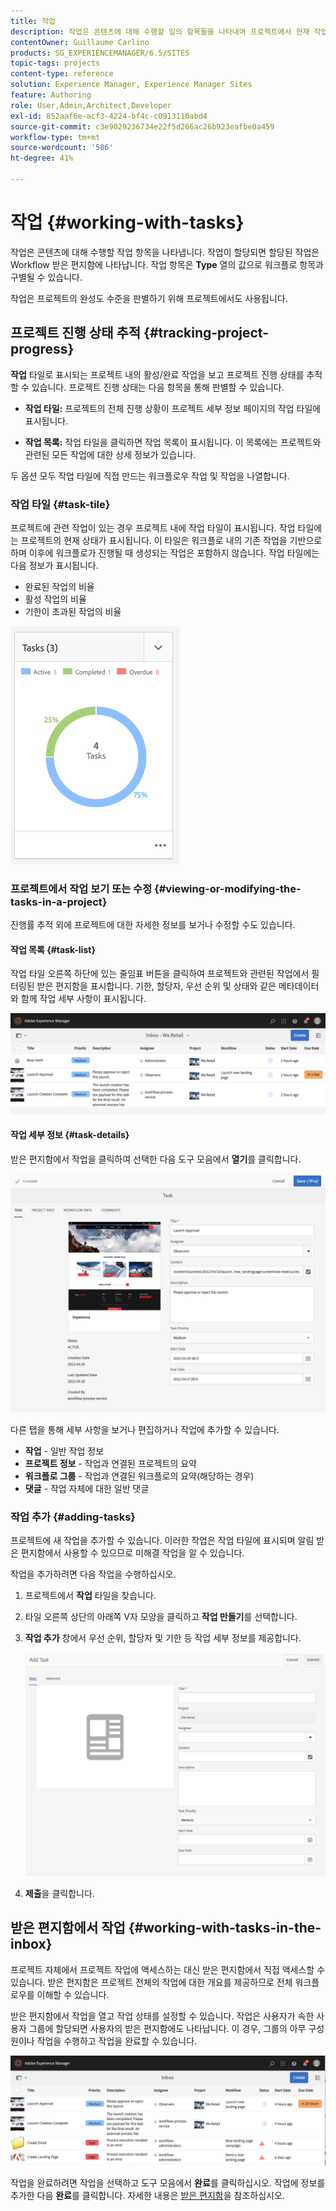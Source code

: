 ```yaml
---
title: 작업
description: 작업은 콘텐츠에 대해 수행할 일의 항목들을 나타내며 프로젝트에서 현재 작업의 완료 수준을 판별하는 데 사용됩니다
contentOwner: Guillaume Carlino
products: SG_EXPERIENCEMANAGER/6.5/SITES
topic-tags: projects
content-type: reference
solution: Experience Manager, Experience Manager Sites
feature: Authoring
role: User,Admin,Architect,Developer
exl-id: 852aaf6e-acf3-4224-bf4c-c0913110abd4
source-git-commit: c3e9029236734e22f5d266ac26b923eafbe0a459
workflow-type: tm+mt
source-wordcount: '586'
ht-degree: 41%

---
```


# 작업 {#working-with-tasks}

작업은 콘텐츠에 대해 수행할 작업 항목을 나타냅니다. 작업이 할당되면 할당된 작업은 Workflow 받은 편지함에 나타납니다. 작업 항목은 **Type** 열의 값으로 워크플로 항목과 구별될 수 있습니다.

작업은 프로젝트의 완성도 수준을 판별하기 위해 프로젝트에서도 사용됩니다.

## 프로젝트 진행 상태 추적 {#tracking-project-progress}

**작업** 타일로 표시되는 프로젝트 내의 활성/완료 작업을 보고 프로젝트 진행 상태를 추적할 수 있습니다. 프로젝트 진행 상태는 다음 항목을 통해 판별할 수 있습니다.

* **작업 타일:** 프로젝트의 전체 진행 상황이 프로젝트 세부 정보 페이지의 작업 타일에 표시됩니다.

* **작업 목록:** 작업 타일을 클릭하면 작업 목록이 표시됩니다. 이 목록에는 프로젝트와 관련된 모든 작업에 대한 상세 정보가 있습니다.

두 옵션 모두 작업 타일에 직접 만드는 워크플로우 작업 및 작업을 나열합니다.

### 작업 타일 {#task-tile}

프로젝트에 관련 작업이 있는 경우 프로젝트 내에 작업 타일이 표시됩니다. 작업 타일에는 프로젝트의 현재 상태가 표시됩니다. 이 타일은 워크플로 내의 기존 작업을 기반으로 하며 이후에 워크플로가 진행될 때 생성되는 작업은 포함하지 않습니다. 작업 타일에는 다음 정보가 표시됩니다.

* 완료된 작업의 비율
* 활성 작업의 비율
* 기한이 초과된 작업의 비율

![작업 타일](assets/project-tile-tasks.png)

### 프로젝트에서 작업 보기 또는 수정 {#viewing-or-modifying-the-tasks-in-a-project}

진행률 추적 외에 프로젝트에 대한 자세한 정보를 보거나 수정할 수도 있습니다.

#### 작업 목록 {#task-list}

작업 타일 오른쪽 하단에 있는 줄임표 버튼을 클릭하여 프로젝트와 관련된 작업에서 필터링된 받은 편지함을 표시합니다. 기한, 할당자, 우선 순위 및 상태와 같은 메타데이터와 함께 작업 세부 사항이 표시됩니다.

![프로젝트 작업 받은 편지함](assets/project-tasks.png)

#### 작업 세부 정보 {#task-details}

받은 편지함에서 작업을 클릭하여 선택한 다음 도구 모음에서 **열기**&#x200B;를 클릭합니다.

![작업 세부 정보](assets/project-task-detail.png)

다른 탭을 통해 세부 사항을 보거나 편집하거나 작업에 추가할 수 있습니다.

* **작업** - 일반 작업 정보
* **프로젝트 정보** - 작업과 연결된 프로젝트의 요약
* **워크플로 그룹** - 작업과 연결된 워크플로의 요약(해당하는 경우)
* **댓글** - 작업 자체에 대한 일반 댓글

### 작업 추가 {#adding-tasks}

프로젝트에 새 작업을 추가할 수 있습니다. 이러한 작업은 작업 타일에 표시되며 알림 받은 편지함에서 사용할 수 있으므로 미해결 작업을 알 수 있습니다.

작업을 추가하려면 다음 작업을 수행하십시오.

1. 프로젝트에서 **작업** 타일을 찾습니다.
1. 타일 오른쪽 상단의 아래쪽 V자 모양을 클릭하고 **작업 만들기**&#x200B;를 선택합니다.
1. **작업 추가** 창에서 우선 순위, 할당자 및 기한 등 작업 세부 정보를 제공합니다.

   ![작업 추가](assets/project-add-task.png)

1. **제출**&#x200B;을 클릭합니다.

## 받은 편지함에서 작업 {#working-with-tasks-in-the-inbox}

프로젝트 자체에서 프로젝트 작업에 액세스하는 대신 받은 편지함에서 직접 액세스할 수 있습니다. 받은 편지함은 프로젝트 전체의 작업에 대한 개요를 제공하므로 전체 워크플로우를 이해할 수 있습니다.

받은 편지함에서 작업을 열고 작업 상태를 설정할 수 있습니다. 작업은 사용자가 속한 사용자 그룹에 할당되면 사용자의 받은 편지함에도 나타납니다. 이 경우, 그룹의 아무 구성원이나 작업을 수행하고 작업을 완료할 수 있습니다.

![받은 편지함](assets/project-inbox.png)

작업을 완료하려면 작업을 선택하고 도구 모음에서 **완료**&#x200B;를 클릭하십시오. 작업에 정보를 추가한 다음 **완료**&#x200B;를 클릭합니다. 자세한 내용은 [받은 편지함](/help/sites-authoring/inbox.md)을 참조하십시오.
